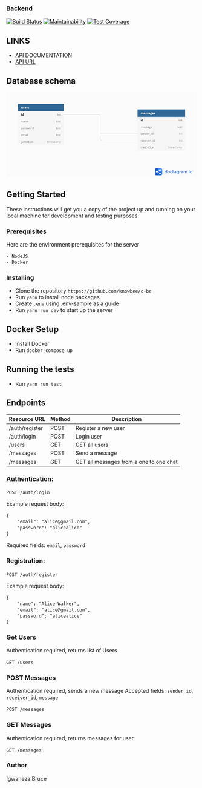### Backend

[![Build Status](https://travis-ci.com/knowbee/c-be.svg?branch=master)](https://travis-ci.com/knowbee/c-be) [![Maintainability](https://api.codeclimate.com/v1/badges/06e3e8c3d48133a589fd/maintainability)](https://codeclimate.com/github/knowbee/c-be/maintainability) [![Test Coverage](https://api.codeclimate.com/v1/badges/06e3e8c3d48133a589fd/test_coverage)](https://codeclimate.com/github/knowbee/c-be/test_coverage)

## LINKS

- [API DOCUMENTATION](https://documenter.getpostman.com/view/5349992/TWDdkZge)
- [API URL](https://ossix-backend.herokuapp.com)

## Database schema

![database diagram](./dbdiagram.png)

## Getting Started

These instructions will get you a copy of the project up and running on your local machine for development and testing purposes.

### Prerequisites

Here are the environment prerequisites for the server

```
- NodeJS
- Docker
```

### Installing

- Clone the repository `https://github.com/knowbee/c-be`
- Run `yarn` to install node packages
- Create `.env` using .env-sample as a guide
- Run `yarn run dev` to start up the server

## Docker Setup

- Install Docker
- Run `docker-compose up`

## Running the tests

- Run `yarn run test`

## Endpoints

| Resource URL   | Method | Description                             |
| -------------- | ------ | --------------------------------------- |
| /auth/register | POST   | Register a new user                     |
| /auth/login    | POST   | Login user                              |
| /users         | GET    | GET all users                           |
| /messages      | POST   | Send a message                          |
| /messages      | GET    | GET all messages from a one to one chat |

### Authentication:

`POST /auth/login`

Example request body:

```source-json
{
    "email": "alice@gmail.com",
    "password": "alicealice"
}
```

Required fields: `email`, `password`

### Registration:

`POST /auth/register`

Example request body:

```source-json
{
    "name": "Alice Walker",
    "email": "alice@gmail.com",
    "password": "alicealice"
}
```

### Get Users

Authentication required, returns list of Users

`GET /users`

### POST Messages

Authentication required, sends a new message
Accepted fields: `sender_id`, `receiver_id`, `message`

`POST /messages`

### GET Messages

Authentication required, returns messages for user

`GET /messages`

### Author

Igwaneza Bruce
